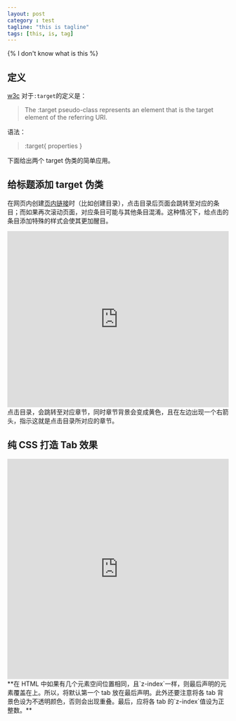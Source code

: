 ```yaml
---
layout: post
category : test
tagline: "this is tagline"
tags: [this, is, tag]
---
```


{% I don't know what is this %}


## 定义
[w3c](http://www.w3.org/wiki/CSS/Selectors/pseudo-classes/:target) 对于`:target`的定义是：
> The :target pseudo-class represents an element that is the target element of the referring URI.

语法：
> :target{ properties }

<!-- more -->

下面给出两个 target 伪类的简单应用。

## 给标题添加 target 伪类
在网页内创建[页内链接](http://www.w3.org/TR/html401/struct/links.html#h-12.1)时（比如创建目录），点击目录后页面会跳转至对应的条目；而如果再次滚动页面，对应条目可能与其他条目混淆。这种情况下，给点击的条目添加特殊的样式会使其更加醒目。
<iframe width="100%" height="400" src="http://jsfiddle.net/iwilliam/b9A5X/embedded/result,html,css" allowfullscreen="allowfullscreen" frameborder="0"></iframe>
点击目录，会跳转至对应章节，同时章节背景会变成黄色，且在左边出现一个右箭头，指示这就是点击目录所对应的章节。

## 纯 CSS 打造 Tab 效果
<iframe width="100%" height="500" src="http://jsfiddle.net/iwilliam/HBUnJ/embedded/result,html,css" allowfullscreen="allowfullscreen" frameborder="0"></iframe>
**在 HTML 中如果有几个元素空间位置相同，且`z-index`一样，则最后声明的元素覆盖在上。所以，将默认第一个 tab 放在最后声明。此外还要注意将各 tab 背景色设为不透明颜色，否则会出现重叠。最后，应将各 tab 的`z-index`值设为正整数。**